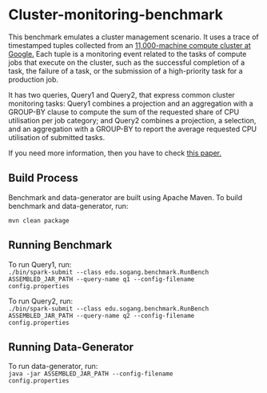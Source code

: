 # Cluster-monitoring-benchmark

This benchmark emulates a cluster management scenario. 
It uses a trace of timestamped tuples collected from an 
[11,000-machine compute cluster at Google.](https://github.com/google/cluster-data/blob/master/ClusterData2011_2.md) 
Each tuple is a monitoring event related to the tasks of compute jobs that execute on the cluster, 
such as the successful completion of a task, the failure of a task, 
or the submission of a high-priority task for a production job.
  
It has two queries, Query1 and Query2, that express common cluster monitoring tasks: 
Query1 combines a projection and an aggregation with a GROUP-BY clause to compute the sum of the requested
share of CPU utilisation per job category; 
and Query2 combines a projection, a selection, and an aggregation with a GROUP-BY to report
the average requested CPU utilisation of submitted tasks.
  
If you need more information, then you have to check [this paper.](https://dl.acm.org/doi/10.1145/2882903.2882906)
  
## Build Process
  
Benchmark and data-generator are built using Apache Maven. To build benchmark and data-generator, run: 
  
<code>mvn clean package</code>

## Running Benchmark

To run Query1, run:  
<code>./bin/spark-submit --class edu.sogang.benchmark.RunBench ASSEMBLED_JAR_PATH 
--query-name q1 --config-filename config.properties</code> 

To run Query2, run:  
<code>./bin/spark-submit --class edu.sogang.benchmark.RunBench ASSEMBLED_JAR_PATH
--query-name q2 --config-filename config.properties</code> 

## Running Data-Generator
  
To run data-generator, run:  
<code>java -jar ASSEMBLED_JAR_PATH --config-filename config.properties</code>